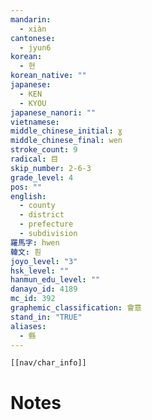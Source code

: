 ```yaml
---
mandarin:
  - xiàn
cantonese:
  - jyun6
korean:
  - 현
korean_native: ""
japanese:
  - KEN
  - KYOU
japanese_nanori: ""
vietnamese:
middle_chinese_initial: ɣ
middle_chinese_final: wen
stroke_count: 9
radical: 目
skip_number: 2-6-3
grade_level: 4
pos: ""
english:
  - county
  - district
  - prefecture
  - subdivision
羅馬字: hwen
韓文: 훤
joyo_level: "3"
hsk_level: ""
hanmun_edu_level: ""
danayo_id: 4189
mc_id: 392
graphemic_classification: 會意
stand_in: "TRUE"
aliases:
  - 縣
---
```

```meta-bind-embed
[[nav/char_info]]
```

# Notes
